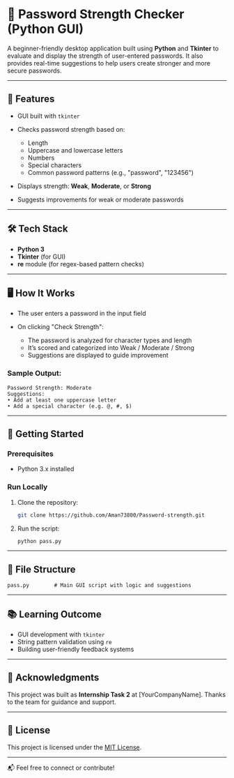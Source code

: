 # 🔐 Password Strength Checker (Python GUI)

A beginner-friendly desktop application built using **Python** and **Tkinter** to evaluate and display the strength of user-entered passwords. It also provides real-time suggestions to help users create stronger and more secure passwords.

---

## 📌 Features

* GUI built with `tkinter`
* Checks password strength based on:

  * Length
  * Uppercase and lowercase letters
  * Numbers
  * Special characters
  * Common password patterns (e.g., "password", "123456")
* Displays strength: **Weak**, **Moderate**, or **Strong**
* Suggests improvements for weak or moderate passwords

---

## 🛠️ Tech Stack

* **Python 3**
* **Tkinter** (for GUI)
* **re** module (for regex-based pattern checks)

---

## 🖥️ How It Works

* The user enters a password in the input field
* On clicking "Check Strength":

  * The password is analyzed for character types and length
  * It’s scored and categorized into Weak / Moderate / Strong
  * Suggestions are displayed to guide improvement

### Sample Output:

```
Password Strength: Moderate
Suggestions:
• Add at least one uppercase letter
• Add a special character (e.g. @, #, $)
```

---

## 🚀 Getting Started

### Prerequisites

* Python 3.x installed

### Run Locally

1. Clone the repository:

   ```bash
   git clone https://github.com/Aman73800/Password-strength.git

   ```

2. Run the script:

   ```bash
   python pass.py
   ```

---

## 📁 File Structure

```
pass.py        # Main GUI script with logic and suggestions
```

---

## 📚 Learning Outcome

* GUI development with `tkinter`
* String pattern validation using `re`
* Building user-friendly feedback systems

---

## 🙌 Acknowledgments

This project was built as **Internship Task 2** at \[YourCompanyName].
Thanks to the team for guidance and support.

---

## 📃 License

This project is licensed under the [MIT License](LICENSE).

---

📬 Feel free to connect or contribute!
